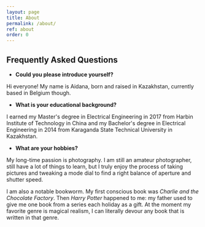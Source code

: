 ```yaml
---
layout: page
title: About
permalink: /about/
ref: about
order: 0
---
```


<h2>Frequently Asked Questions</h2>

<ul>
  <li><strong>Could you please introduce yourself?</strong></li>
</ul>

Hi everyone! My name is Aidana, born and raised in Kazakhstan, currently based in Belgium though. 

<ul>
  <li><strong>What is your educational background?</strong></li>
</ul>

I earned my Master's degree in Electrical Engineering in 2017 from Harbin Institute of Technology in China and my Bachelor's degree in Electrical Engineering in 2014 from Karaganda State Technical University in Kazakhstan.

<ul>
  <li><strong>What are your hobbies?</strong></li>
</ul>

My long-time passion is photography. I am still an amateur photographer, still have a lot of things to learn, but I truly enjoy the process of taking pictures and tweaking a mode dial to find a right balance of aperture and shutter speed.

I am also a notable bookworm. My first conscious book was *Charlie and the Chocolate Factory*. Then *Harry Potter* happened to me: my father used to give me one book from a series each holiday as a gift. At the moment my favorite genre is magical realism, I can literally devour any book that is written in that genre. 


